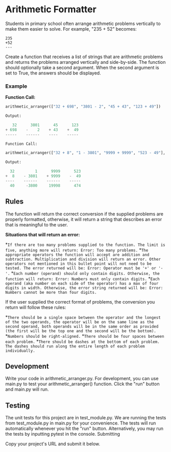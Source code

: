 # Arithmetic Formatter

Students in primary school often arrange arithmetic problems vertically to make them easier to solve. For example, "235 + 52" becomes:
```
235
+52
---
```
Create a function that receives a list of strings that are arithmetic problems and returns the problems arranged vertically and side-by-side. The function should optionally take a second argument. When the second argument is set to True, the answers should be displayed.

### Example

**Function Call:**

```python
arithmetic_arranger(["32 + 698", "3801 - 2", "45 + 43", "123 + 49"])

Output:

   32      3801      45      123
+ 698    -    2    + 43    +  49
-----    ------    ----    -----

Function Call:

arithmetic_arranger(["32 + 8", "1 - 3801", "9999 + 9999", "523 - 49"], True)

Output:

  32         1      9999      523
+  8    - 3801    + 9999    -  49
----    ------    ------    -----
  40     -3800     19998      474
```

## Rules

The function will return the correct conversion if the supplied problems are properly formatted, otherwise, it will return a string that describes an error that is meaningful to the user.

**Situations that will return an error:**

   *`If there are too many problems supplied to the function. The limit is five, anything more will return: Error: Too many problems.`
   *`The appropriate operators the function will accept are addition and subtraction. Multiplication and division will return an error. Other operators not mentioned in this bullet point will not need to be tested. The error returned will be: Error: Operator must be '+' or '-'.`
   *`Each number (operand) should only contain digits. Otherwise, the function will return: Error: Numbers must only contain digits.`
   *`Each operand (aka number on each side of the operator) has a max of four digits in width. Otherwise, the error string returned will be: Error: Numbers cannot be more than four digits.`

If the user supplied the correct format of problems, the conversion you return will follow these rules:

   *`There should be a single space between the operator and the longest of the two operands, the operator will be on the same line as the second operand, both operands will be in the same order as provided (the first will be the top one and the second will be the bottom).`
   *`Numbers should be right-aligned.`
   *`There should be four spaces between each problem.`
   *`There should be dashes at the bottom of each problem. The dashes should run along the entire length of each problem individually.`

## Development

Write your code in arithmetic_arranger.py. For development, you can use main.py to test your arithmetic_arranger() function. Click the "run" button and main.py will run.

## Testing

The unit tests for this project are in test_module.py. We are running the tests from test_module.py in main.py for your convenience. The tests will run automatically whenever you hit the "run" button. Alternatively, you may run the tests by inputting pytest in the console.
Submitting

Copy your project's URL and submit it below.
